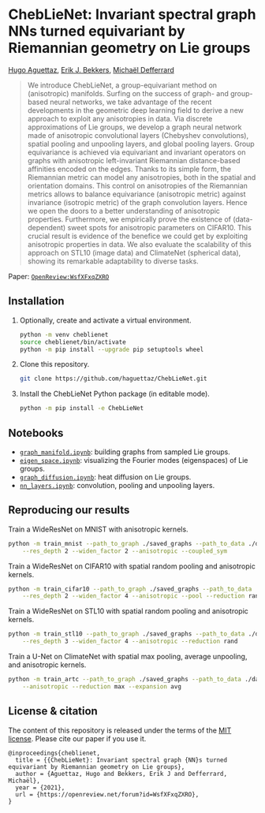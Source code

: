 # ChebLieNet: Invariant spectral graph NNs turned equivariant by Riemannian geometry on Lie groups

[Hugo Aguettaz](https://www.linkedin.com/in/hugo-aguettaz),
[Erik J. Bekkers](https://erikbekkers.bitbucket.io),
[Michaël Defferrard](https://deff.ch)

> We introduce ChebLieNet, a group-equivariant method on (anisotropic) manifolds.
> Surfing on the success of graph- and group-based neural networks, we take advantage of the recent developments in the geometric deep learning field to derive a new approach to exploit any anisotropies in data.
> Via discrete approximations of Lie groups, we develop a graph neural network made of anisotropic convolutional layers (Chebyshev convolutions), spatial pooling and unpooling layers, and global pooling layers.
> Group equivariance is achieved via equivariant and invariant operators on graphs with anisotropic left-invariant Riemannian distance-based affinities encoded on the edges.
> Thanks to its simple form, the Riemannian metric can model any anisotropies, both in the spatial and orientation domains.
> This control on anisotropies of the Riemannian metrics allows to balance equivariance (anisotropic metric) against invariance (isotropic metric) of the graph convolution layers.
> Hence we open the doors to a better understanding of anisotropic properties.
> Furthermore, we empirically prove the existence of (data-dependent) sweet spots for anisotropic parameters on CIFAR10.
> This crucial result is evidence of the benefice we could get by exploiting anisotropic properties in data.
> We also evaluate the scalability of this approach on STL10 (image data) and ClimateNet (spherical data), showing its remarkable adaptability to diverse tasks.

Paper: [`OpenReview:WsfXFxqZXRO`](https://openreview.net/forum?id=WsfXFxqZXRO)

## Installation

1. Optionally, create and activate a virtual environment.
    ```sh
    python -m venv cheblienet
    source cheblienet/bin/activate
    python -m pip install --upgrade pip setuptools wheel
    ```

2. Clone this repository.
    ```sh
    git clone https://github.com/haguettaz/ChebLieNet.git
    ```

3. Install the ChebLieNet Python package (in editable mode).
    ```sh
    python -m pip install -e ChebLieNet
    ```

## Notebooks

* [`graph_manifold.ipynb`]: building graphs from sampled Lie groups.
* [`eigen_space.ipynb`]: visualizing the Fourier modes (eigenspaces) of Lie groups.
* [`graph_diffusion.ipynb`]: heat diffusion on Lie groups.
* [`nn_layers.ipynb`]: convolution, pooling and unpooling layers.

[`graph_manifold.ipynb`]: https://nbviewer.jupyter.org/github/haguettaz/ChebLieNet/blob/outputs/notebooks/graph_manifold.ipynb
[`nn_layers.ipynb`]: https://nbviewer.jupyter.org/github/haguettaz/ChebLieNet/blob/outputs/notebooks/nn_layers.ipynb
[`eigen_space.ipynb`]: https://nbviewer.jupyter.org/github/haguettaz/ChebLieNet/blob/outputs/notebooks/eigen_space.ipynb
[`graph_diffusion.ipynb`]: https://nbviewer.jupyter.org/github/haguettaz/ChebLieNet/blob/outputs/notebooks/graph_diffusion.ipynb

## Reproducing our results

Train a WideResNet on MNIST with anisotropic kernels.
```sh
python -m train_mnist --path_to_graph ./saved_graphs --path_to_data ./data \
    --res_depth 2 --widen_factor 2 --anisotropic --coupled_sym
```

Train a WideResNet on CIFAR10 with spatial random pooling and anisotropic kernels.
```sh
python -m train_cifar10 --path_to_graph ./saved_graphs --path_to_data ./data \
    --res_depth 2 --widen_factor 4 --anisotropic --pool --reduction rand
```

Train a WideResNet on STL10 with spatial random pooling and anisotropic kernels.
```sh
python -m train_stl10 --path_to_graph ./saved_graphs --path_to_data ./data \
    --res_depth 3 --widen_factor 4 --anisotropic --reduction rand
```

Train a U-Net on ClimateNet with spatial max pooling, average unpooling, and anisotropic kernels.
```sh
python -m train_artc --path_to_graph ./saved_graphs --path_to_data ./data \
    --anisotropic --reduction max --expansion avg
```

## License & citation

The content of this repository is released under the terms of the [MIT license](LICENSE.txt).
Please cite our paper if you use it.

```
@inproceedings{cheblienet,
  title = {{ChebLieNet}: Invariant spectral graph {NN}s turned equivariant by Riemannian geometry on Lie groups},
  author = {Aguettaz, Hugo and Bekkers, Erik J and Defferrard, Michaël},
  year = {2021},
  url = {https://openreview.net/forum?id=WsfXFxqZXRO},
}
```
